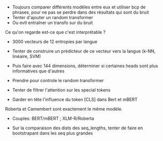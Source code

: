 - Toujours comparer différents modèles entre eux et utiliser bcp de phrases, pour ne pas se perdre dans des résultats qui sont du bruit
- Tenter d'ajouter un random transformer
- Ou evtl entraîner un transfo sur du bruit

Ce qu'on regarde est-ce que c'est interprétable ?
- 3000 vecteurs de 12 entropies par langue
- Tenter de construire un prédicteur de ce vecteur vers la langue (k-NN, linéaire, SVM)
- Puis faire avec 144 dimensions, déterminer si certaines heads sont plus informatives que d'autres
- Prendre pour controle le random transformer

- Tenter de filtrer l'attention sur les special tokens
- Garder en tête l'influence du token [CLS] dans Bert et mBERT

Roberta et Camembert sont exactement le même modèle.

- Couples: BERT/mBERT ; XLM-R/Roberta

- Sur la comparaison des dists des seq_lengths, tenter de faire en bootstrapant dans les seq plus grandes
